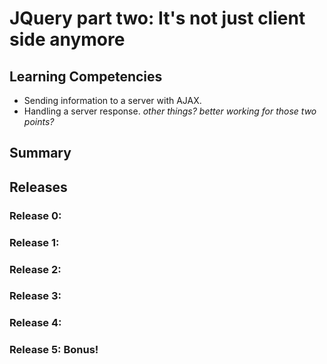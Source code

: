 # JQuery part two: It's not just client side anymore

## Learning Competencies

* Sending information to a server with AJAX.
* Handling a server response.
_other things? better working for those two points?_


## Summary



## Releases

### Release 0: 


### Release 1: 


### Release 2: 


### Release 3: 
### Release 4:

### Release 5: Bonus!
